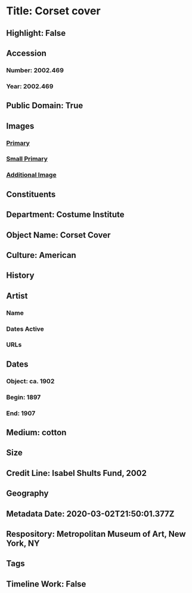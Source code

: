 # Title: Corset cover
## Highlight: False
## Accession
### Number: 2002.469
### Year: 2002.469
## Public Domain: True
## Images
### [Primary](https://images.metmuseum.org/CRDImages/ci/original/2002.469_F.jpg)
### [Small Primary](https://images.metmuseum.org/CRDImages/ci/web-large/2002.469_F.jpg)
### [Additional Image](https://images.metmuseum.org/CRDImages/ci/original/2002.469_B.jpg)
## Constituents
## Department: Costume Institute
## Object Name: Corset Cover
## Culture: American
## History
## Artist
### Name
### Dates Active
### URLs
## Dates
### Object: ca. 1902
### Begin: 1897
### End: 1907
## Medium: cotton
## Size
## Credit Line: Isabel Shults Fund, 2002
## Geography
## Metadata Date: 2020-03-02T21:50:01.377Z
## Respository: Metropolitan Museum of Art, New York, NY
## Tags
## Timeline Work: False